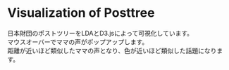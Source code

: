 # Visualization of Posttree
日本財団のポストツリーをLDAとD3.jsによって可視化しています。  
マウスオーバーでママの声がポップアップします。  
距離が近いほど類似したママの声となり、色が近いほど類似した話題になります。
